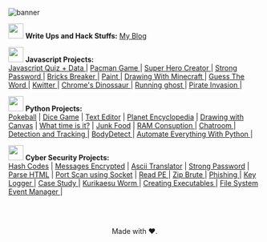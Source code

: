 ![banner](https://user-images.githubusercontent.com/100588945/226134149-cb2bbf6d-4f56-4630-bcf7-83a0651275c7.gif)

<img src="https://user-images.githubusercontent.com/100588945/226130122-af97f657-9264-4978-9129-2fe9521bafa9.png" width="30"> **Write Ups and Hack Stuffs:**
<a href="https://louiselalanne.github.io/">My Blog</a>

<img src="https://user-images.githubusercontent.com/100588945/175823612-37165bc0-ed64-465a-a4ca-292bf443fa19.gif" width="30"> **Javascript Projects:**
</br>
<a href="https://github.com/louiselalanne/JavascriptQuiz">Javascript Quiz + Data </a>| 
<a href="https://github.com/louiselalanne/PacmanGame">Pacman Game </a>| 
<a href="https://github.com/louiselalanne/criador-super-heroi">Super Hero Creator </a>| 
<a href="https://github.com/louiselalanne/StrongPassword">Strong Password </a>| 
<a href="https://github.com/louiselalanne/BricksBreaker">Bricks Breaker </a>| 
<a href="https://github.com/louiselalanne/Paint">Paint </a>| 
<a href="https://github.com/louiselalanne/DrawingWithMinecraft">Drawing With Minecraft </a>| 
<a href="https://github.com/louiselalanne/Guess-The-Word">Guess The Word </a>| 
<a href="https://github.com/louiselalanne/Kwitter">Kwitter </a>| 
<a href="https://github.com/louiselalanne/Dino_Chrome">Chrome's Dinossaur </a>| 
<a href="https://github.com/louiselalanne/Running-Ghost">Running ghost </a>|
<a href="https://github.com/louiselalanne/Pirate-Invasion">Pirate Invasion </a>|

<img src="https://user-images.githubusercontent.com/100588945/175823818-59916986-3b33-45f5-84b7-a4f42fc326ac.gif" width="30"> **Python Projects:**
</br>
<a href="https://github.com/louiselalanne/Pokeball">Pokeball</a> | 
<a href="https://github.com/louiselalanne/Dice">Dice Game</a> | 
<a href="https://github.com/louiselalanne/Text_Editor">Text Editor</a> |
<a href="https://github.com/louiselalanne/Planet_Encyclopedia">Planet Encyclopedia</a> |
<a href="https://github.com/louiselalanne/Drawing_with_Canvas">Drawing with Canvas</a> |
<a href="https://github.com/louiselalanne/What_Time_is_it">What time is it?</a> |
<a href="https://github.com/louiselalanne/Junk_Food">Junk Food</a> |
<a href="https://github.com/louiselalanne/RAM_consumption"> RAM Consuption </a>|
<a href="https://github.com/louiselalanne/Chatroom"> Chatroom </a>|
<a href="https://github.com/louiselalanne/DetectionAndTracking"> Detection and Tracking </a>|
<a href="https://github.com/louiselalanne/BodyDetect"> BodyDetect </a>|
<a href="https://github.com/louiselalanne/automatepython"> Automate Everything With Python </a>|

 <img src="https://user-images.githubusercontent.com/100588945/175824020-7768c9b0-dcbd-4bf6-bc27-4d410ff72600.gif" width="30"> **Cyber Security Projects:**
<br>
<a href="https://github.com/louiselalanne/HashCodes">Hash Codes</a> |
<a href="https://github.com/louiselalanne/MessagesEncrypted">Messages Encrypted</a> |
<a href="https://github.com/louiselalanne/Encrypt_Ascii_Code">Ascii Translator</a> |
<a href="https://github.com/louiselalanne/Strong-Password">Strong Password</a> | 
<a href="https://github.com/louiselalanne/Parse_HTML">Parse HTML</a> | 
<a href="https://github.com/louiselalanne/port_scan_py">Port Scan using Socket</a> |
<a href="https://github.com/louiselalanne/ReadPE">Read PE </a>|
<a href="https://github.com/louiselalanne/Zip-Brute"> Zip Brute </a>|
<a href="https://github.com/louiselalanne/Phishing"> Phishing </a>|
<a href="https://github.com/louiselalanne/Keylogger"> Key Logger </a>|
<a href="https://github.com/louiselalanne/Desofuscando-strings-com-python2"> Case Study </a>|
<a href="https://github.com/louiselalanne/Kurikaesu-Worm"> Kurikaesu Worm </a>|
<a href="https://github.com/louiselalanne/CreateExecutables"> Creating Executables </a>|
<a href="https://github.com/louiselalanne/gerenciador-de-eventos-do-sistema-de-arquivos"> File System Event Manager </a>|

</br>
</br>
<p align="center"> Made with ❤️.</p>
